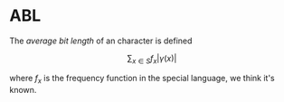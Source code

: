 # ABL

The _average bit length_ of an character is defined 

$$ \sum_{x \in S} f_x |\gamma(x)| $$

where $f_x$ is the frequency function in the special language, we think it's known.